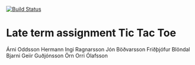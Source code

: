 [![Build Status](https://travis-ci.org/HerbertGudmundsson/late-term_assignment.svg)](https://travis-ci.org/HerbertGudmundsson/late-term_assignment)
# Late term assignment Tic Tac Toe
Árni Oddsson
Hermann Ingi Ragnarsson
Jón Böðvarsson
Friðþjófur Blöndal
Bjarni Geiir Guðjónsson
Örn Orri Ólafsson